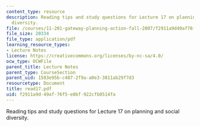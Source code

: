 ```yaml
---
content_type: resource
description: Reading tips and study questions for Lecture 17 on planning and social
  diversity.
file: /courses/11-201-gateway-planning-action-fall-2007/f2911a9d49af76f5e0bf922cfb0514fa_read17.pdf
file_size: 20334
file_type: application/pdf
learning_resource_types:
- Lecture Notes
license: https://creativecommons.org/licenses/by-nc-sa/4.0/
ocw_type: OCWFile
parent_title: Lecture Notes
parent_type: CourseSection
parent_uid: 1583e95b-c487-2f9a-a0e3-3811ab29f7d3
resourcetype: Document
title: read17.pdf
uid: f2911a9d-49af-76f5-e0bf-922cfb0514fa
---
```

Reading tips and study questions for Lecture 17 on planning and social diversity.